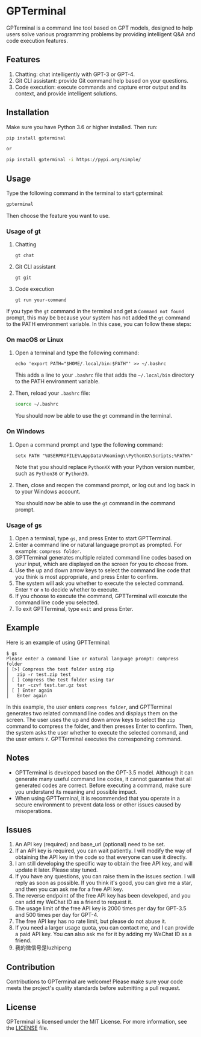 # GPTerminal

GPTerminal is a command line tool based on GPT models, designed to help users solve various programming problems by providing intelligent Q&A and code execution features.

## Features

1. Chatting: chat intelligently with GPT-3 or GPT-4.
2. Git CLI assistant: provide Git command help based on your questions.
3. Code execution: execute commands and capture error output and its context, and provide intelligent solutions.

## Installation

Make sure you have Python 3.6 or higher installed. Then run:

```bash
pip install gpterminal

or

pip install gpterminal -i https://pypi.org/simple/ 
```

## Usage

Type the following command in the terminal to start gpterminal:

```bash
gpterminal
```

Then choose the feature you want to use.

### Usage of gt

1. Chatting

   ```
   gt chat
   ```

2. Git CLI assistant

   ```
   gt git
   ```

3. Code execution

   ```
   gt run your-command
   ```


If you type the `gt` command in the terminal and get a `Command not found` prompt, this may be because your system has not added the `gt` command to the PATH environment variable. In this case, you can follow these steps:

### On macOS or Linux

1. Open a terminal and type the following command:

   ```
   echo 'export PATH="$HOME/.local/bin:$PATH"' >> ~/.bashrc
   ```

   This adds a line to your `.bashrc` file that adds the `~/.local/bin` directory to the PATH environment variable.

2. Then, reload your `.bashrc` file:

   ```bash
   source ~/.bashrc
   ```

   You should now be able to use the `gt` command in the terminal.

### On Windows

1. Open a command prompt and type the following command:

   ```batch
   setx PATH "%USERPROFILE%\AppData\Roaming\\PythonXX\Scripts;%PATH%"
   ```

   Note that you should replace `PythonXX` with your Python version number, such as `Python36` or `Python39`.

2. Then, close and reopen the command prompt, or log out and log back in to your Windows account.

   You should now be able to use the `gt` command in the command prompt.

### Usage of gs

1. Open a terminal, type `gs`, and press Enter to start GPTTerminal.
2. Enter a command line or natural language prompt as prompted. For example: `compress folder`.
3. GPTTerminal generates multiple related command line codes based on your input, which are displayed on the screen for you to choose from.
4. Use the up and down arrow keys to select the command line code that you think is most appropriate, and press Enter to confirm.
5. The system will ask you whether to execute the selected command. Enter `Y` or `n` to decide whether to execute.
6. If you choose to execute the command, GPTTerminal will execute the command line code you selected.
7. To exit GPTTerminal, type `exit` and press Enter.

## Example

Here is an example of using GPTTerminal:

```
$ gs
Please enter a command line or natural language prompt: compress folder
│ [>] Compress the test folder using zip                                                        
│   zip -r test.zip test                                                         
│ [ ] Compress the test folder using tar                                                        
│   tar -czvf test.tar.gz test          
│ [ ] Enter again    
│   Enter again
```

In this example, the user enters `compress folder`, and GPTTerminal generates two related command line codes and displays them on the screen. The user uses the up and down arrow keys to select the `zip` command to compress the folder, and then presses Enter to confirm. Then, the system asks the user whether to execute the selected command, and the user enters `Y`. GPTTerminal executes the corresponding command.

## Notes

- GPTTerminal is developed based on the GPT-3.5 model. Although it can generate many useful command line codes, it cannot guarantee that all generated codes are correct. Before executing a command, make sure you understand its meaning and possible impact.
- When using GPTTerminal, it is recommended that you operate in a secure environment to prevent data loss or other issues caused by misoperations.

## Issues

1. An API key (required) and base_url (optional) need to be set.
2. If an API key is required, you can wait patiently. I will modify the way of obtaining the API key in the code so that everyone can use it directly.
3. I am still developing the specific way to obtain the free API key, and will update it later. Please stay tuned.
4. If you have any questions, you can raise them in the issues section. I will reply as soon as possible. If you think it's good, you can give me a star, and then you can ask me for a free API key.
5. The reverse endpoint of the free API key has been developed, and you can add my WeChat ID as a friend to request it.
6. The usage limit of the free API key is 2000 times per day for GPT-3.5 and 500 times per day for GPT-4.
7. The free API key has no rate limit, but please do not abuse it.
8. If you need a larger usage quota, you can contact me, and I can provide a paid API key. You can also ask me for it by adding my WeChat ID as a friend.
9. 我的微信号是luzhipeng

## Contribution

Contributions to GPTerminal are welcome! Please make sure your code meets the project's quality standards before submitting a pull request.

## License

GPTerminal is licensed under the MIT License. For more information, see the [LICENSE](LICENSE) file.
